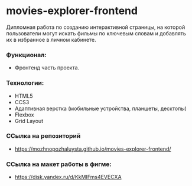 # movies-explorer-frontend

Дипломная работа по созданию интерактивной страницы, на которой пользователи могут искать фильмы по ключевым словам и добавлять их в избранное в личном кабинете.

### Функционал:
+ Фронтенд часть проекта.


### Технологии:

+ HTML5
+ CCS3
+ Адаптивная верстка (мобильные устройства, планшеты, десктопы)
+ Flexbox
+ Grid Layout

### ССылка на репозиторий

- https://mozhnopozhaluysta.github.io/movies-explorer-frontend/

### ССылка на макет работы в фигме:

- https://disk.yandex.ru/d/KkMIFms4EVECXA